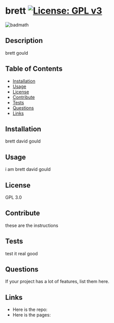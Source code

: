 # brett [![License: GPL v3](https://img.shields.io/badge/License-GPLv3-blue.svg)](https://www.gnu.org/licenses/gpl-3.0)

![badmath](https://img.shields.io/github/languages/top/lernantino/badmath)

## Description

brett gould

## Table of Contents

- [Installation](#installation)
- [Usage](#usage)
- [License](#license)
- [Contribute](#contribute)
- [Tests](#tests)
- [Questions](#questions)
- [Links](#links)

## Installation

brett david gould 

## Usage

i am brett david gould 

## License

GPL 3.0 

## Contribute

these are the instructions 

## Tests

test it real good 

## Questions

If your project has a lot of features, list them here.

## Links

- Here is the repo: 
- Here is the pages:
